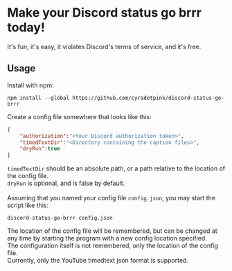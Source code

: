 # Make your Discord status go brrr today!

It's fun, it's easy, it violates Discord's terms of service, and it's free.

## Usage

Install with npm:
```
npm install --global https://github.com/cyradotpink/discord-status-go-brrr
```
Create a config file somewhere that looks like this:
```json
{
    "authorization":"<Your Discord authorization token>",
    "timedTextDir":"<Directory containing the caption files>",
    "dryRun":true
}
```
`timedTextDir` should be an absolute path, or a path relative to the location of the config file.\
`dryRun` is optional, and is false by default.\
\
Assuming that you named your config file `config.json`, you may start the script like this:
```
discord-status-go-brrr config.json
```
The location of the config file will be remembered, but can be changed at any time by starting the program with a new config location specified.\
The configuration itself is not remembered, only the location of the config file.\
Currently, only the YouTube timedtext json format is supported.
